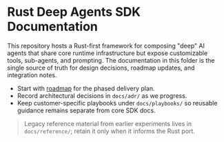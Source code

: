 # Rust Deep Agents SDK Documentation

This repository hosts a Rust-first framework for composing "deep" AI agents that share core runtime infrastructure but expose customizable tools, sub-agents, and prompting. The documentation in this folder is the single source of truth for design decisions, roadmap updates, and integration notes.

- Start with [roadmap](./ROADMAP.md) for the phased delivery plan.
- Record architectural decisions in `docs/adr/` as we progress.
- Keep customer-specific playbooks under `docs/playbooks/` so reusable guidance remains separate from core SDK docs.

> Legacy reference material from earlier experiments lives in `docs/reference/`; retain it only when it informs the Rust port.
